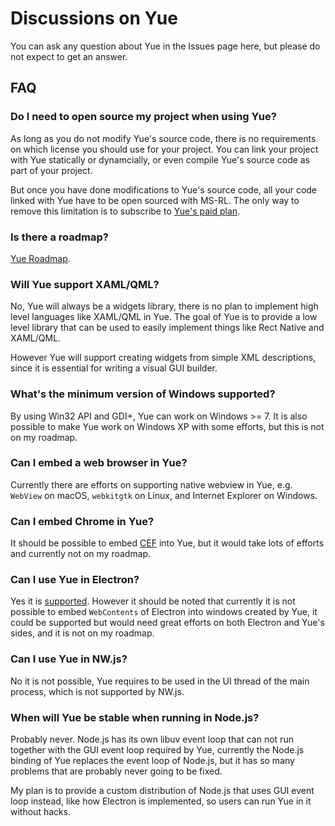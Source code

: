 # Discussions on Yue

You can ask any question about Yue in the Issues page here, but please do not expect to get an answer.

## FAQ

### Do I need to open source my project when using Yue?

As long as you do not modify Yue's source code, there is no requirements on which license you should use for your project. You can link your project with Yue statically or dynamcially, or even compile Yue's source code as part of your project.

But once you have done modifications to Yue's source code, all your code linked with Yue have to be open sourced with MS-RL. The only way to remove this limitation is to subscribe to [Yue's paid plan][paid-plan].

### Is there a roadmap?

[Yue Roadmap](https://github.com/yue/yue/blob/master/docs/development/roadmap.md).

### Will Yue support XAML/QML?

No, Yue will always be a widgets library, there is no plan to implement high level languages like XAML/QML in Yue. The goal of Yue is to provide a low level library that can be used to easily implement things like Rect Native and XAML/QML.

However Yue will support creating widgets from simple XML descriptions, since it is essential for writing a visual GUI builder.

### What's the minimum version of Windows supported?

By using Win32 API and GDI+, Yue can work on Windows >= 7. It is also possible to make Yue work on Windows XP with some efforts, but this is not on my roadmap.

### Can I embed a web browser in Yue?

Currently there are efforts on supporting native webview in Yue, e.g. `WebView` on macOS, `webkitgtk` on Linux, and Internet Explorer on Windows.

### Can I embed Chrome in Yue?

It should be possible to embed [CEF][cef] into Yue, but it would take lots of efforts and currently not on my roadmap.

### Can I use Yue in Electron?

Yes it is [supported][yue-js]. However it should be noted that currently it is not possible to embed `WebContents` of Electron into windows created by Yue, it could be supported but would need great efforts on both Electron and Yue's sides, and it is not on my roadmap.

### Can I use Yue in NW.js?

No it is not possible, Yue requires to be used in the UI thread of the main process, which is not supported by NW.js.

### When will Yue be stable when running in Node.js?

Probably never. Node.js has its own libuv event loop that can not run together with the GUI event loop required by Yue, currently the Node.js binding of Yue replaces the event loop of Node.js, but it has so many problems that are probably never going to be fixed.

My plan is to provide a custom distribution of Node.js that uses GUI event loop instead, like how Electron is implemented, so users can run Yue in it without hacks.

[paid-plan]: https://github.com/yue/yue/tree/master/docs/paid_plans
[cef]: https://bitbucket.org/chromiumembedded/cef
[yue-js]: http://libyue.com/docs/v0.1.0/js/guides/getting_started.html
